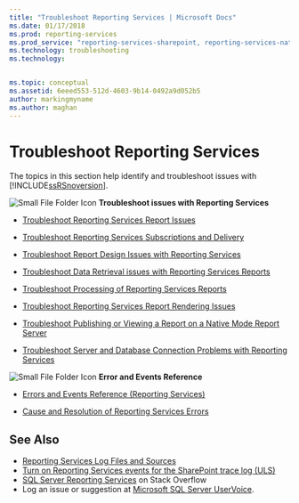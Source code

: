 ```yaml
---
title: "Troubleshoot Reporting Services | Microsoft Docs"
ms.date: 01/17/2018
ms.prod: reporting-services
ms.prod_service: "reporting-services-sharepoint, reporting-services-native"
ms.technology: troubleshooting
ms.technology:


ms.topic: conceptual
ms.assetid: 6eeed553-512d-4603-9b14-0492a9d052b5
author: markingmyname
ms.author: maghan
---
```

# Troubleshoot Reporting Services
  The topics in this section help identify and troubleshoot issues with [!INCLUDE[ssRSnoversion](../../includes/ssrsnoversion-md.md)].  

![Small File Folder Icon](../../reporting-services/troubleshooting/media/filefolder-small.png)   **Troubleshoot issues with Reporting Services**  
+ [Troubleshoot Reporting Services Report Issues](../../reporting-services/troubleshooting/troubleshoot-reporting-services-report-issues.md)    
+  [Troubleshoot Reporting Services Subscriptions and Delivery](../../reporting-services/troubleshooting/troubleshoot-reporting-services-subscriptions-and-delivery.md)  

+  [Troubleshoot Report Design Issues with Reporting Services](../../reporting-services/troubleshooting/troubleshoot-report-design-issues-with-reporting-services.md)  

+  [Troubleshoot Data Retrieval issues with Reporting Services Reports](../../reporting-services/troubleshooting/troubleshoot-data-retrieval-issues-with-reporting-services-reports.md)  

+  [Troubleshoot Processing of Reporting Services Reports](../../reporting-services/troubleshooting/troubleshoot-processing-of-reporting-services-reports.md)  

+  [Troubleshoot Reporting Services Report Rendering Issues](../../reporting-services/troubleshooting/troubleshoot-reporting-services-report-rendering-issues.md)  

+  [Troubleshoot Publishing or Viewing a Report on a Native Mode Report Server](../../reporting-services/troubleshooting/troubleshoot-publishing-or-viewing-a-report-on-a-native-mode-report-server.md)  

+  [Troubleshoot Server and Database Connection Problems with Reporting Services](troubleshoot-server-and-database-connection-problems-with-reporting-services.md)  

 ![Small File Folder Icon](../../reporting-services/troubleshooting/media/filefolder-small.png)   **Error and Events Reference**  
 + [Errors and Events Reference &#40;Reporting Services&#41;](../../reporting-services/troubleshooting/errors-and-events-reference-reporting-services.md)  

+  [Cause and Resolution of Reporting Services Errors](../../reporting-services/troubleshooting/cause-and-resolution-of-reporting-services-errors.md)  

## See Also  

-  [Reporting Services Log Files and Sources](../../reporting-services/report-server/reporting-services-log-files-and-sources.md)   
-   [Turn on Reporting Services events for the SharePoint trace log &#40;ULS&#41;](../../reporting-services/report-server/turn-on-reporting-services-events-for-the-sharepoint-trace-log-uls.md)  
-  [SQL Server Reporting Services](https://stackoverflow.com/questions/tagged/reporting-services) on Stack Overflow  
-  Log an issue or suggestion at [Microsoft SQL Server UserVoice](https://feedback.azure.com/forums/908035-sql-server).  


